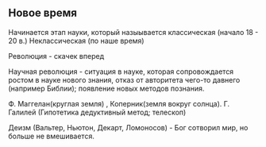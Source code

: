 ## Новое время

Начинается этап науки, который назыывается классическая (начало 18 - 20 в.)
Неклассическая (по наше время)

Революция - скачек вперед

Научная революция - ситуация в науке, которая сопровождается ростом в науке нового знания, отказ от авторитета чего-то давнего (например Библии); появление новых методов познания. 

Ф. Маггелан(круглая земля) , Коперник(земля вокруг солнца). Г. Галилей (Гипотетика дедуктивный метод; телескоп)

Деизм (Вальтер, Ньютон, Декарт, Ломоносов) - Бог сотворил мир, но больше не вмешивается. 